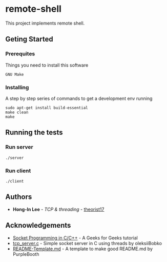 # remote-shell

This project implements remote shell.

## Geting Started

### Prerequites

Things you need to install this software

```
GNU Make
```
### Installing

A step by step series of commands to get a development env running

```
sudo apt-get install build-essential
make clean
make
```

## Running the tests

### Run server

```
./server
```

### Run client

```
./client
```

## Authors
* **Hong-In Lee** - *TCP & threading* - [theorist17](https://github.com/theorist17)

## Acknowledgements 

* [Socket Programming in C/C++](https://www.geeksforgeeks.org/socket-programming-cc/) - A Geeks for Geeks tutorial
* [tcp_server.c](https://gist.github.com/oleksiiBobko/43d33b3c25c03bcc9b2b) - Simple socket server in C using threads by oleksiiBobko
* [README-Template.md](https://gist.github.com/PurpleBooth/109311bb0361f32d87a2) - A template to make good README.md by PurpleBooth

